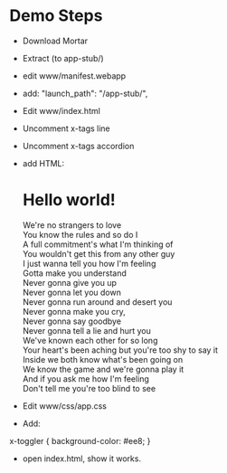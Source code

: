Demo Steps
==========

* Download Mortar
* Extract (to app-stub/)
* edit www/manifest.webapp
* add:    "launch_path": "/app-stub/",

* Edit www/index.html
* Uncomment x-tags line
* Uncomment x-tags accordion
* add HTML:

    <h1>Hello world!</h1>

    <x-accordion>
      <x-toggler selected="true">We're no strangers to love</x-toggler>
      <div>
        You know the rules and so do I<br>
        A full commitment's what I'm thinking of<br>
        You wouldn't get this from any other guy<br>
        I just wanna tell you how I'm feeling<br>
        Gotta make you understand
      </div>
      <x-toggler>Never gonna give you up</x-toggler>
      <div>
        Never gonna let you down<br>
        Never gonna run around and desert you<br>
        Never gonna make you cry,<br>
        Never gonna say goodbye<br>
        Never gonna tell a lie and hurt you
      </div>
      <x-toggler>We've known each other for so long</x-toggler>
      <div>
        Your heart's been aching but you're too shy to say it<br>
        Inside we both know what's been going on<br>
        We know the game and we're gonna play it<br>
        And if you ask me how I'm feeling<br>
        Don't tell me you're too blind to see
      </div>
    </x-accordion>

* Edit www/css/app.css
* Add:

x-toggler {
    background-color: #ee8;
}

* open index.html, show it works.